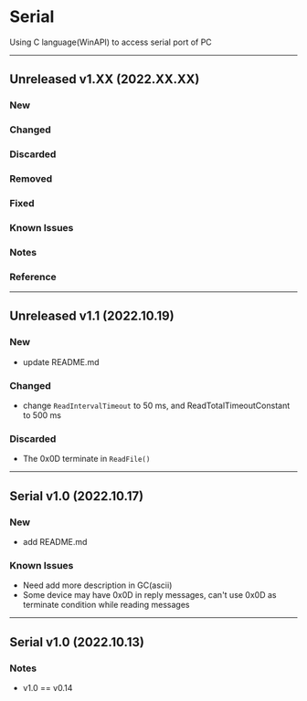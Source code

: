 # Serial

Using C language(WinAPI) to access serial port of PC

---------------------------------------------------------------
## Unreleased v1.XX (2022.XX.XX)
### New
### Changed 
### Discarded
### Removed
### Fixed
### Known Issues
### Notes
### Reference

---------------------------------------------------------------
## Unreleased v1.1 (2022.10.19)
### New
- update README.md
### Changed
- change `ReadIntervalTimeout` to 50 ms, and ReadTotalTimeoutConstant to 500 ms
### Discarded
- The 0x0D terminate in `ReadFile()`
---------------------------------------------------------------
## Serial v1.0 (2022.10.17)
### New
- add README.md
### Known Issues
- Need add more description in GC(ascii)
- Some device may have 0x0D in reply messages, can't use 0x0D as terminate condition while reading messages
---------------------------------------------------------------
## Serial v1.0 (2022.10.13)
### Notes
- v1.0 == v0.14
